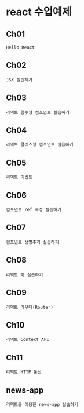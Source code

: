# react 수업예제

## Ch01
```
Hello React
```
## Ch02
```
JSX 실습하기
```
## Ch03
```
리액트 함수형 컴포넌트 실습하기
```
## Ch04
```
리액트 클래스형 컴포넌트 실습하기
```
## Ch05
```
리액트 이벤트
```
## Ch06
```
컴포넌트 ref 속성 실습하기
```
## Ch07
```
컴포넌트 생명주기 실습하기
```
## Ch08
```
리액트 훅 실습하기
```
## Ch09
```
리액트 라우터(Router)
```
## Ch10
```
리액트 Context API
```
## Ch11
```
리액트 HTTP 통신
```
## news-app
```
리액트를 이용한 news-app 실습하기
```
